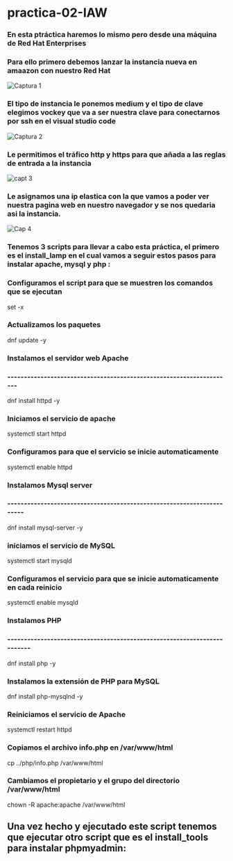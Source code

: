 # practica-02-IAW
### En esta ptráctica haremos lo mismo pero desde una máquina de Red Hat Enterprises

### Para ello primero debemos lanzar la instancia nueva en amaazon con nuestro Red Hat
![Captura 1](https://github.com/JoseFco04/practica-02-IAW/assets/145347148/4978d515-4458-4def-a212-38488444cae0)

### El tipo de instancia le ponemos medium y el tipo de clave elegimos vockey que va a ser nuestra clave para conectarnos por ssh en el visual studio code
![Captura 2 ](https://github.com/JoseFco04/practica-02-IAW/assets/145347148/ce367d35-a252-4116-8984-32ed34505f79)

### Le permitimos el tráfico http y https para que añada a las reglas de entrada a la instancia 
![capt 3](https://github.com/JoseFco04/practica-02-IAW/assets/145347148/5af802b0-11a1-475b-8226-0f4554a87581)

### Le asignamos una ip elastica con la que vamos a poder ver nuestra pagina web en nuestro navegador y se nos quedaria asi la instancia.
![Cap 4](https://github.com/JoseFco04/practica-02-IAW/assets/145347148/7c0e449a-a1b5-42c3-a460-b8346630551f)

### Tenemos 3 scripts para llevar a cabo esta práctica, el primero es el install_lamp en el cual vamos a seguir estos pasos para instalar apache, mysql y php :

### Configuramos el script para que se muestren los comandos que se ejecutan 
set -x

### Actualizamos los paquetes 
dnf update -y 

### Instalamos el servidor web  Apache
### --------------------------------------------------------------------
dnf install httpd -y 

### Iniciamos el servicio de apache 
systemctl start httpd 

### Configuramos para que el servicio se inicie automaticamente
systemctl enable httpd 

### Instalamos Mysql server
### ----------------------------------------------------------------------
dnf install mysql-server -y

### iniciamos el servicio de MySQL
systemctl start mysqld

### Configuramos el servicio para que se inicie automaticamente en cada reinicio
systemctl enable mysqld

### Instalamos PHP
### ------------------------------------------------------------------------
dnf install php -y 

### Instalamos la extensión de PHP para MySQL
dnf install php-mysqlnd -y 

### Reiniciamos el servicio de Apache
systemctl restart httpd

### Copiamos el archivo info.php en /var/www/html
cp ../php/info.php /var/www/html

### Cambiamos el propietario y el grupo del directorio /var/www/html
chown -R apache:apache /var/www/html

## Una vez hecho y ejecutado este script tenemos que ejecutar otro script que es el install_tools para instalar phpmyadmin: 

